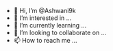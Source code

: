 - 👋 Hi, I’m @Ashwani9k
- 👀 I’m interested in ...
- 🌱 I’m currently learning ...
- 💞️ I’m looking to collaborate on ...
- 📫 How to reach me ...

<!---
Ashwani9k/Ashwani9k is a ✨ special ✨ repository because its `README.md` (this file) appears on your GitHub profile.
You can click the Preview link to take a look at your changes.
--->
